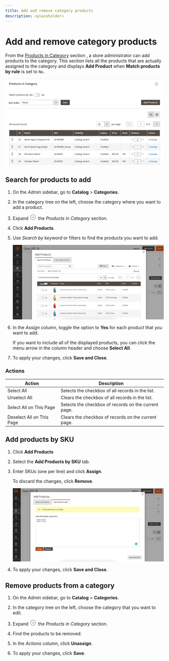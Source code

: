```yaml
---
title: Add and remove category products
description: <placeholder>
---
```

# Add and remove category products

From the [Products in Category](categories-product-assignments.md) section , a store administrator can add products to the category. This section lists all the products that are actually assigned to the category and displays **Add Product** when **Match products by rule** is set to `No`.

![Products in Category section](./assets/category-product.png)<!-- zoom -->

## Search for products to add

1. On the _Admin_ sidebar, go to **Catalog** > **Categories**.

1. In the category tree on the left, choose the category where you want to add a product.

1. Expand ![Expansion selector](../assets/icon-display-expand.png) the _Products in Category_ section.

1. Click **Add Products**.

1. Use _Search by keyword_ or filters to find the products you want to add.

   ![Search All Products tab](./assets/search-all-product.png)<!-- zoom -->

1. In the _Assign_ column, toggle the option to **Yes** for each product that you want to add.

   If you want to include all of the displayed products, you can click the menu arrow in the column header and choose **Select All**.

1. To apply your changes, click **Save and Close**.

### Actions

|Action|Description|
|--- |--- |
|Select All|Selects the checkbox of all records in the list.|
|Unselect All|Clears the checkbox of all records in the list.|
|Select All on This Page|Selects the checkbox of records on the current page.|
|Deselect All on This Page|Clears the checkbox of records on the current page.|

## Add products by SKU

1. Click **Add Products**

1. Select the **Add Products by SKU** tab.

1. Enter SKUs (one per line) and click **Assign**.

   To discard the changes, click **Remove**.

   ![Add Products by SKU tab](./assets/add-product-by-sku.png)<!-- zoom -->

1. To apply your changes, click **Save and Close**.

## Remove products from a category

1. On the _Admin_ sidebar, go to **Catalog** > **Categories**.

1. In the category tree on the left, choose the category that you want to edit.

1. Expand ![Expansion selector](../assets/icon-display-expand.png) the _Products in Category_ section.

1. Find the products to be removed.

1. In the _Actions_ column, click **Unassign**.

1. To apply your changes, click **Save**.
